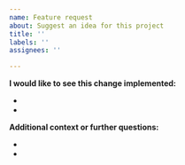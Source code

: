```yaml
---
name: Feature request
about: Suggest an idea for this project
title: ''
labels: ''
assignees: ''

---
```


<!-- Please add the appropriate labels to this issue, if possible -->

**I would like to see this change implemented:**
<!-- A clear description of what change you want to see and why. -->
<!-- A clear description of any solutions or features you've considered.-->
-
-

**Additional context or further questions:**
<!-- Add any other context about the feature request here, including any questions you might have.-->
-
-
